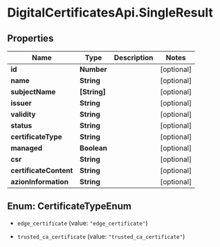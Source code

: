 # DigitalCertificatesApi.SingleResult

## Properties

Name | Type | Description | Notes
------------ | ------------- | ------------- | -------------
**id** | **Number** |  | [optional] 
**name** | **String** |  | [optional] 
**subjectName** | **[String]** |  | [optional] 
**issuer** | **String** |  | [optional] 
**validity** | **String** |  | [optional] 
**status** | **String** |  | [optional] 
**certificateType** | **String** |  | [optional] 
**managed** | **Boolean** |  | [optional] 
**csr** | **String** |  | [optional] 
**certificateContent** | **String** |  | [optional] 
**azionInformation** | **String** |  | [optional] 



## Enum: CertificateTypeEnum


* `edge_certificate` (value: `"edge_certificate"`)

* `trusted_ca_certificate` (value: `"trusted_ca_certificate"`)




